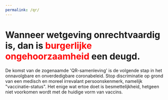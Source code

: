 ```yaml
---
permalink: /qr/
---
```


# **Wanneer wetgeving onrechtvaardig is, dan is <font color="red">burgerlijke ongehoorzaamheid</font> een deugd.**
De komst van de zogenaamde 'QR-samenleving' is de volgende stap in het onnavolgbare en onverdedigbare coronabeleid. Stop discriminatie op grond van een medisch en moreel irrevalant persoonskenmerk, namelijk "vaccinatie-status". Het enige wat ertoe doet is besmettelijkheid, hetgeen niet voorkomen wordt met de huidige vorm van vaccins. 
